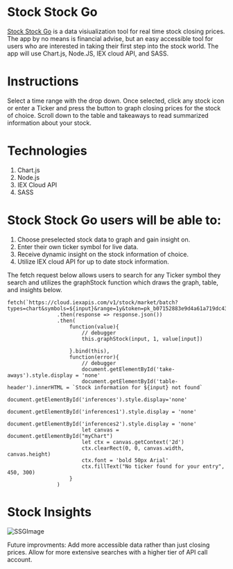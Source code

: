 # Stock Stock Go

<a href="https://jasonchu94.github.io/Stock-Stock-Go/" target="_blank" rel="noopener noreferrer">Stock Stock Go</a> is a data visiualization tool for real time stock closing prices. The app by no means is financial advise, but an easy accessible tool for users who are interested in taking their first step into the stock world. The app will use Chart.js, Node.JS, IEX cloud API, and SASS.

# Instructions

Select a time range with the drop down. Once selected, click any stock icon or enter a Ticker and press the button to graph closing prices for the stock of choice. 
Scroll down to the table and takeaways to read summarized information about your stock.

# Technologies
1. Chart.js
2. Node.js
3. IEX Cloud API
4. SASS

#  Stock Stock Go users will be able to:

1. Choose preselected stock data to graph and gain insight on.
2. Enter their own ticker symbol for live data.
3. Receive dynamic insight on the stock information of choice.
4. Utilize IEX cloud API for up to date stock information.

The fetch request below allows users to search for any Ticker symbol they search and utilizes the graphStock function which draws the graph, table, and insights below. 
```
fetch(`https://cloud.iexapis.com/v1/stock/market/batch?types=chart&symbols=${input}&range=1y&token=pk_b07152883e9d4a61a719dc430195a97b`)
                .then(response => response.json())
                .then(
                    function(value){
                        // debugger
                        this.graphStock(input, 1, value[input])

                    }.bind(this),
                    function(error){
                        // debugger
                        document.getElementById('take-aways').style.display = 'none'
                        document.getElementById('table-header').innerHTML = `Stock information for ${input} not found`
                        document.getElementById('inferences').style.display='none'
                        document.getElementById('inferences1').style.display = 'none'
                        document.getElementById('inferences2').style.display = 'none'
                        let canvas = document.getElementById("myChart")
                        let ctx = canvas.getContext('2d')
                        ctx.clearRect(0, 0, canvas.width, canvas.height)
                        ctx.font = 'bold 50px Arial'
                        ctx.fillText("No ticker found for your entry", 450, 300)
                    }
                )
```

# Stock Insights
![SSGImage](https://user-images.githubusercontent.com/88340645/158663158-5675cfa1-9472-4570-8fde-44e4f9debf86.png)


Future improvments: 
Add more accessible data rather than just closing prices. Allow for more extensive searches with a higher tier of API call account. 
